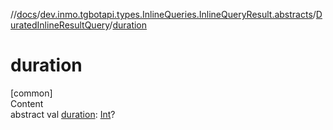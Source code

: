 //[docs](../../../index.md)/[dev.inmo.tgbotapi.types.InlineQueries.InlineQueryResult.abstracts](../index.md)/[DuratedInlineResultQuery](index.md)/[duration](duration.md)



# duration  
[common]  
Content  
abstract val [duration](duration.md): [Int](https://kotlinlang.org/api/latest/jvm/stdlib/kotlin/-int/index.html)?  



